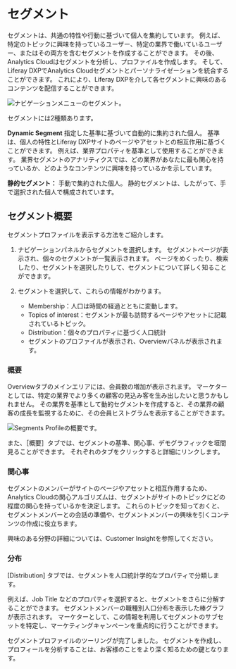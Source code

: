 # セグメント

セグメントは、共通の特性や行動に基づいて個人を集約しています。 例えば、特定のトピックに興味を持っているユーザー、特定の業界で働いているユーザー、またはその両方を含むセグメントを作成することができます。 その後、Analytics Cloudはセグメントを分析し、プロファイルを作成します。 そして、Liferay DXPでAnalytics Cloudセグメントとパーソナライゼーションを統合することができます。 これにより、Liferay DXPを介して各セグメントに興味のあるコンテンツを配信することができます。

![ナビゲーションメニューのセグメント。](segments/images/01.png)

セグメントには2種類あります。

**Dynamic Segment** 指定した基準に基づいて自動的に集約された個人。 基準は、個人の特性とLiferay DXPサイトのページやアセットとの相互作用に基づくことができます。 例えば、業界プロパティを基準として使用することができます。 業界セグメントのアナリティクスでは、どの業界があなたに最も関心を持っているか、どのようなコンテンツに興味を持っているかを示しています。

**静的セグメント：** 手動で集約された個人。 静的セグメントは、したがって、手で選択された個人で構成されています。

## セグメント概要

セグメントプロファイルを表示する方法をご紹介します。

1.  ナビゲーションパネルからセグメントを選択します。 セグメントページが表示され、個々のセグメントが一覧表示されます。 ページをめくったり、検索したり、セグメントを選択したりして、セグメントについて詳しく知ることができます。

2.  セグメントを選択して、これらの情報がわかります。

      - Membership：人口は時間の経過とともに変動します。
      - Topics of interest：セグメントが最も訪問するページやアセットに記載されているトピック。
      - Distribution：個々のプロパティに基づく人口統計
      - セグメントのプロファイルが表示され、Overviewパネルが表示されます。

### 概要

Overviewタブのメインエリアには、会員数の増加が表示されます。 マーケターとしては、特定の業界でより多くの顧客の見込み客を生み出したいと思うかもしれません。 その業界を基準として動的セグメントを作成すると、その業界の顧客の成長を監視するために、その会員ヒストグラムを表示することができます。

![Segments Profileの概要です。](segments/images/02.png)

また、［概要］タブでは、セグメントの基準、関心事、デモグラフィックを垣間見ることができます。 それぞれのタブをクリックすると詳細にリンクします。

### 関心事

セグメントのメンバーがサイトのページやアセットと相互作用するため、Analytics Cloudの関心アルゴリズムは、セグメントがサイトのトピックにどの程度の関心を持っているかを決定します。 これらのトピックを知っておくと、セグメントメンバーとの会話の準備や、セグメントメンバーの興味を引くコンテンツの作成に役立ちます。

興味のある分野の詳細については、Customer Insightを参照してください。

### 分布

[Distribution] タブでは、セグメントを人口統計学的なプロパティで分類します。

例えば、Job Title などのプロパティを選択すると、セグメントをさらに分解することができます。 セグメントメンバーの職種別人口分布を表示した棒グラフが表示されます。 マーケターとして、この情報を利用してセグメントのサブセットを特定し、マーケティングキャンペーンを重点的に行うことができます。

セグメントプロファイルのツーリングが完了しました。 セグメントを作成し、プロフィールを分析することは、お客様のことをより深く知るための鍵となります。
